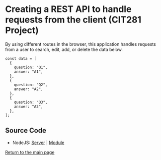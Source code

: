 # Creating a REST API to handle requests from the client (CIT281 Project)

By using different routes in the browser, this application handles requests from a user to search, edit, add, or delete the data below.

```
const data = [
  {
    question: "Q1",
    answer: "A1",
  },
  {
    question: "Q2",
    answer: "A2",
  },
  {
    question: "Q3",
    answer: "A3",
  },
];
```


## Source Code
- NodeJS: [Server](https://github.com/lizz02/cit281-p4/blob/main/p4-server.js) | [Module](https://github.com/lizz02/cit281-p4/blob/main/p4-module.js)


[Return to the main page](https://lizz02.github.io/)
